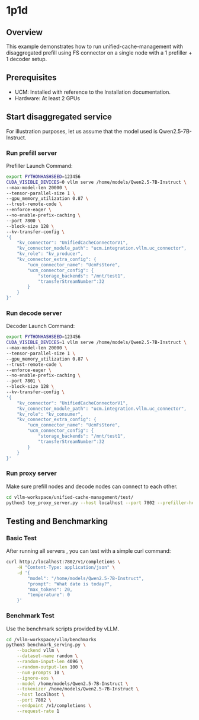 # 1p1d

## Overview
This example demonstrates how to run unified-cache-management with disaggregated prefill using FS connector on a single node with a 1 prefiller + 1 decoder setup.

## Prerequisites
- UCM: Installed with reference to the Installation documentation.
- Hardware: At least 2 GPUs

## Start disaggregated service
For illustration purposes, let us assume that the model used is Qwen2.5-7B-Instruct.

### Run prefill server
Prefiller Launch Command:
```bash
export PYTHONHASHSEED=123456
CUDA_VISIBLE_DEVICES=0 vllm serve /home/models/Qwen2.5-7B-Instruct \
--max-model-len 20000 \
--tensor-parallel-size 1 \
--gpu_memory_utilization 0.87 \
--trust-remote-code \
--enforce-eager \
--no-enable-prefix-caching \
--port 7800 \
--block-size 128 \
--kv-transfer-config \
'{
    "kv_connector": "UnifiedCacheConnectorV1",
    "kv_connector_module_path": "ucm.integration.vllm.uc_connector",
    "kv_role": "kv_producer",
    "kv_connector_extra_config": {
        "ucm_connector_name": "UcmFsStore",
        "ucm_connector_config": {
            "storage_backends": "/mnt/test1",
            "transferStreamNumber":32
        }
    }
}'
```

### Run decode server
Decoder Launch Command:
```bash
export PYTHONHASHSEED=123456
CUDA_VISIBLE_DEVICES=1 vllm serve /home/models/Qwen2.5-7B-Instruct \
--max-model-len 20000 \
--tensor-parallel-size 1 \
--gpu_memory_utilization 0.87 \
--trust-remote-code \
--enforce-eager \
--no-enable-prefix-caching \
--port 7801 \
--block-size 128 \
--kv-transfer-config \
'{
    "kv_connector": "UnifiedCacheConnectorV1",
    "kv_connector_module_path": "ucm.integration.vllm.uc_connector",
    "kv_role": "kv_consumer",
    "kv_connector_extra_config": {
        "ucm_connector_name": "UcmFsStore",
        "ucm_connector_config": {
            "storage_backends": "/mnt/test1",
            "transferStreamNumber":32
        }
    }
}'
```
### Run proxy server
Make sure prefill nodes and decode nodes can connect to each other.
```bash
cd vllm-workspace/unified-cache-management/test/
python3 toy_proxy_server.py --host localhost --port 7802 --prefiller-host <prefill-node-ip> --prefiller-port 7800 --decoder-host <decode-node-ip> --decoder-port 7801
```

## Testing and Benchmarking
### Basic Test
After running all servers , you can test with a simple curl command:
```bash
curl http://localhost:7802/v1/completions \
    -H "Content-Type: application/json" \
    -d '{
        "model": "/home/models/Qwen2.5-7B-Instruct",
        "prompt": "What date is today?",
        "max_tokens": 20,
        "temperature": 0
    }'
```
### Benchmark Test
Use the benchmark scripts provided by vLLM.
```bash
cd /vllm-workspace/vllm/benchmarks
python3 benchmark_serving.py \
    --backend vllm \
    --dataset-name random \
    --random-input-len 4096 \
    --random-output-len 100 \
    --num-prompts 10 \
    --ignore-eos \
    --model /home/models/Qwen2.5-7B-Instruct \
    --tokenizer /home/models/Qwen2.5-7B-Instruct \
    --host localhost \
    --port 7802 \
    --endpoint /v1/completions \
    --request-rate 1
```
